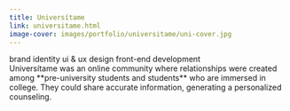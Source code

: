 ```yaml
---
title: Universítame
link: universitame.html
image-cover: images/portfolio/universitame/uni-cover.jpg
---
```

<div class="skills">
<span class="skill">brand identity</span>
<span class="skill">ui & ux design</span>
<span class="skill">front-end development</span>
</div>
Universítame was an online community where relationships were created among **pre-university students and students** who are immersed in college. They could share accurate information, generating a personalized counseling.
